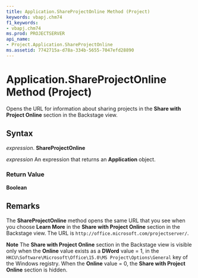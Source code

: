```yaml
---
title: Application.ShareProjectOnline Method (Project)
keywords: vbapj.chm74
f1_keywords:
- vbapj.chm74
ms.prod: PROJECTSERVER
api_name:
- Project.Application.ShareProjectOnline
ms.assetid: 7742715a-d78a-334b-5655-7047efd28890
---
```



# Application.ShareProjectOnline Method (Project)

Opens the URL for information about sharing projects in the  **Share with Project Online** section in the Backstage view.


## Syntax

 _expression_. **ShareProjectOnline**

 _expression_ An expression that returns an **Application** object.


### Return Value

 **Boolean**


## Remarks

The  **ShareProjectOnline** method opens the same URL that you see when you choose **Learn More** in the **Share with Project Online** section in the Backstage view. The URL is `http://office.microsoft.com/projectserver/`.


 **Note**  The  **Share with Project Online** section in the Backstage view is visible only when the **Online** value exists as a **DWord** value = 1, in the `HKCU\Software\Microsoft\Office\15.0\MS Project\Options\General` key of the Windows registry. When the **Online** value = 0, the **Share with Project Online** section is hidden.


